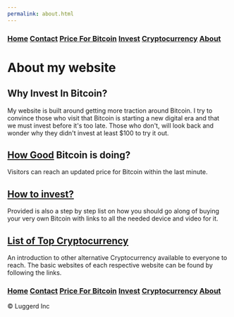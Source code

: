 ```yaml
---
permalink: about.html
---
```


### [Home](index.md)  [Contact](contact.html) [Price For Bitcoin](gains.html) [Invest](invest.html)  [Cryptocurrency](cryptocurrency.html) [About](about.html)

# About my website
## Why Invest In Bitcoin?
My website is built around getting more traction around Bitcoin. 
I try to convince those who visit that Bitcoin is starting a new digital era and that we must invest before it's too late.
Those who don't, will look back and wonder why they didn't invest at least $100 to try it out. 
## [How Good](gains.html) Bitcoin is doing?
Visitors can reach an updated price for Bitcoin within the last minute.
## [How to invest?](invest.html)
Provided is also a step by step list on how you should go along of buying your very own Bitcoin with
links to all the needed device and video for it.
## [List of Top Cryptocurrency](cryptocurrency.html)
An introduction to other alternative Cryptocurrency available to everyone to reach. The basic websites of each respective website can be found by following the links.

### [Home](index.md)  [Contact](contact.html) [Price For Bitcoin](gains.html) [Invest](invest.html)  [Cryptocurrency](cryptocurrency.html) [About](about.html)
<div class="navbar-text pull-left">
    &copy; Luggerd Inc
    </div>
